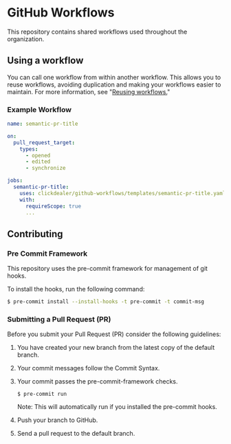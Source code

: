 # GitHub Workflows
This repository contains shared workflows used throughout the organization.

## Using a workflow
You can call one workflow from within another workflow. This allows you to reuse workflows, avoiding duplication and making your workflows easier to maintain. For more information, see "[Reusing workflows.](https://docs.github.com/en/actions/learn-github-actions/reusing-workflows)"

### Example Workflow

```yaml
name: semantic-pr-title

on:
  pull_request_target:
    types:
      - opened
      - edited
      - synchronize

jobs:
  semantic-pr-title:
    uses: clickdealer/github-workflows/templates/semantic-pr-title.yaml@v1
    with:
      requireScope: true
      ...
```

## Contributing

### Pre Commit Framework
This repository uses the pre-commit framework for management of git hooks.

To install the hooks, run the following command:

```sh
$ pre-commit install --install-hooks -t pre-commit -t commit-msg
```

### Submitting a Pull Request (PR)
Before you submit your Pull Request (PR) consider the following guidelines:

1. You have created your new branch from the latest copy of the default branch.
2. Your commit messages follow the Commit Syntax.
3. Your commit passes the pre-commit-framework checks.

    ```
    $ pre-commit run
    ```
    Note: This will automatically run if you installed the pre-commit hooks.

4. Push your branch to GitHub.
5. Send a pull request to the default branch.
